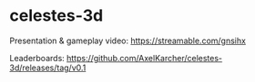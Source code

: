 # celestes-3d
Presentation & gameplay video: https://streamable.com/gnsihx

Leaderboards: https://github.com/AxelKarcher/celestes-3d/releases/tag/v0.1
